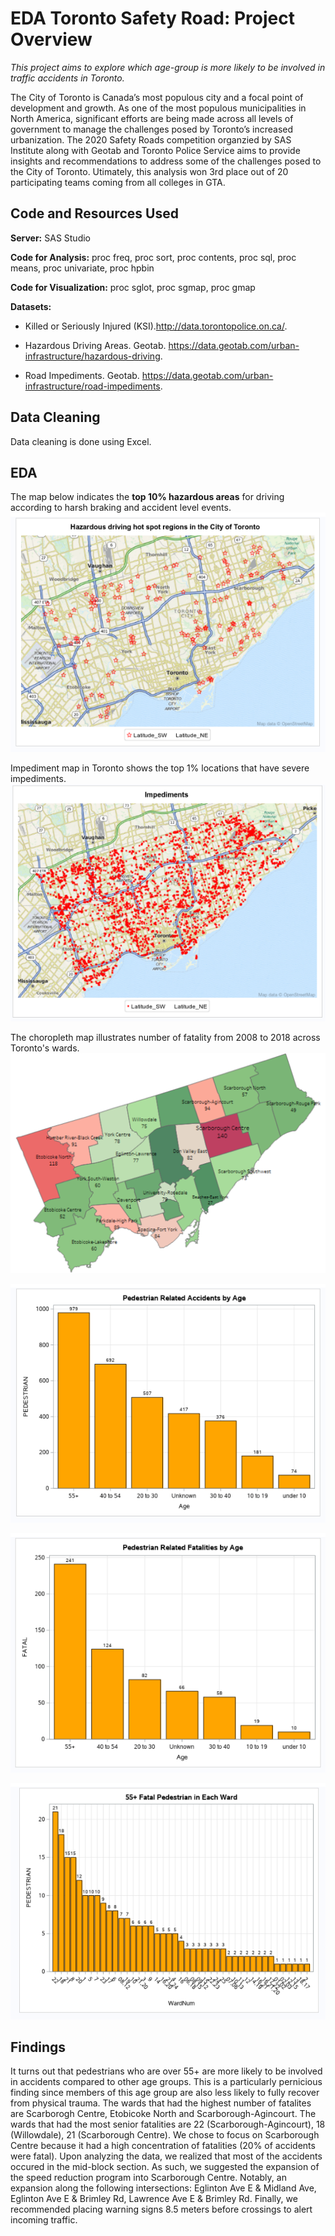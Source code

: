 # EDA Toronto Safety Road: Project Overview

*This project aims to explore which age-group is more likely to be involved in traffic accidents in Toronto.*

The City of Toronto is Canada’s most populous city and a focal point of development and growth. As one of the most populous municipalities in North America, significant efforts are being made across all levels of government to manage the challenges posed by Toronto’s increased urbanization. The 2020 Safety Roads competition organzied by SAS Institute along with Geotab and Toronto Police Service aims to provide insights and recommendations to address some of the challenges posed to the City of Toronto.
Utimately, this analysis won 3rd place out of 20 participating teams coming from all colleges in GTA.

## Code and Resources Used

**Server:** SAS Studio

**Code for Analysis:** proc freq, proc sort, proc contents, proc sql, proc means, proc univariate, proc hpbin

**Code for Visualization:** proc sglot, proc sgmap, proc gmap 

**Datasets:**

* Killed or Seriously Injured (KSI).http://data.torontopolice.on.ca/.

* Hazardous Driving Areas. Geotab. https://data.geotab.com/urban-infrastructure/hazardous-driving.

* Road Impediments. Geotab. https://data.geotab.com/urban-infrastructure/road-impediments.

## Data Cleaning

Data cleaning is done using Excel.

## EDA
The map below indicates the **top 10% hazardous areas** for driving according to harsh braking and accident level events.
![Hazard Driving Hotspot in Toronto](https://github.com/LilyTruong2291/Toronto-Road-Safety/blob/master/hazard_driving_hotspot.PNG)

Impediment map in Toronto shows the top 1% locations that have severe impediments.
![Impediment in Toronto](https://github.com/LilyTruong2291/Toronto-Road-Safety/blob/master/impediments.PNG)

The choropleth map illustrates number of fatality from 2008 to 2018 across Toronto's wards. 
![Map of Fatalities by Ward](https://github.com/LilyTruong2291/Toronto-Road-Safety/blob/master/Map.png)

![Pedestrian Related Accidents by Age](https://github.com/LilyTruong2291/Toronto-Road-Safety/blob/master/pedestrian_by_age.PNG)

![Fatal Pedestrian by Age](https://github.com/LilyTruong2291/Toronto-Road-Safety/blob/master/fatal_pedestrian_by_age.PNG)

![Fatal Seniors by Ward](https://github.com/LilyTruong2291/Toronto-Road-Safety/blob/master/fatal_seniors_by_ward.PNG)

## Findings

It turns out that pedestrians who are over 55+ are more likely to be involved in accidents compared to other age groups. This is a particularly pernicious finding since members of this age group are also less likely to fully recover from physical trauma. The wards that had the highest number of fatalites are Scarborogh Centre, Etobicoke North and Scarborough-Agincourt.  The wards that had the most senior fatalities are 22 (Scarborough-Agincourt), 18 (Willowdale), 21 (Scarborough Centre). We chose to focus on Scarborough Centre because it had a high concentration of fatalities (20% of accidents were fatal). Upon analyzing the data, we realized that most of the accidents occured in the mid-block section. As such, we suggested the expansion of the speed reduction program into Scarborough Centre. Notably, an expansion along the following intersections: Eglinton Ave E & Midland Ave, Eglinton Ave E & Brimley Rd, Lawrence Ave E & Brimley Rd. Finally, we recommended placing warning signs 8.5 meters before crossings to alert incoming traffic.

